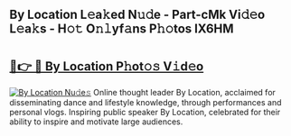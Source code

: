## By Location L𝚎a𝚔ed N𝚞𝚍e - Part-cMk Vi𝚍𝚎o L𝚎a𝚔s - H𝚘𝚝 O𝚗𝚕yf𝚊ns P𝚑𝚘tos lX6HM

# <h2><a href="http://kf169c.oniu.top/?m=By+Location">🔗👉 🔴 By Location P𝚑ot𝚘𝚜 V𝚒d𝚎o</a></h2>

[![By Location Nu𝚍e𝚜](https://i.imgur.com/0qMVB7G.gif)](http://kf169c.oniu.top/?m=By+Location)
Online thought leader By Location, acclaimed for disseminating dance and lifestyle knowledge, through performances and personal vlogs. Inspiring public speaker By Location, celebrated for their ability to inspire and motivate large audiences.  
